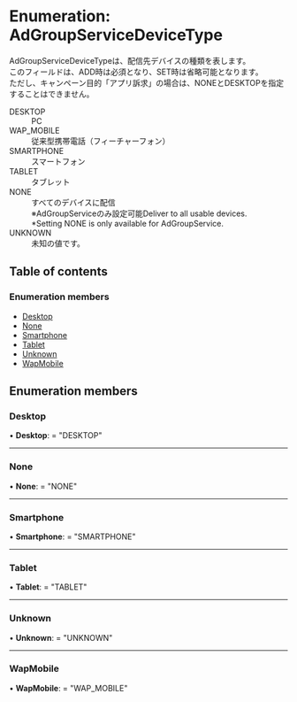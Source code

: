 # Enumeration: AdGroupServiceDeviceType


<div lang=\"ja\"> AdGroupServiceDeviceTypeは、配信先デバイスの種類を表します。<br> このフィールドは、ADD時は必須となり、SET時は省略可能となります。<br> ただし、キャンペーン目的「アプリ訴求」の場合は、NONEとDESKTOPを指定することはできません。 </div>  <dl class=term>   <dt class=\"term__item\">DESKTOP</dt>   <dd class=\"term__desc\"><span lang=\"ja\">PC</span></dd>   <dt class=\"term__item\">WAP_MOBILE</dt>   <dd class=\"term__desc\"><span lang=\"ja\">従来型携帯電話（フィーチャーフォン）</span></dd>   <dt class=\"term__item\">SMARTPHONE</dt>   <dd class=\"term__desc\"><span lang=\"ja\">スマートフォン</span></dd>   <dt class=\"term__item\">TABLET</dt>   <dd class=\"term__desc\"><span lang=\"ja\">タブレット</span></dd>   <dt class=\"term__item\">NONE</dt>   <dd class=\"term__desc\"><span lang=\"ja\">すべてのデバイスに配信<br>※AdGroupServiceのみ設定可能</span><span lang=\"en\">Deliver to all usable devices.<br>*Setting NONE is only available for AdGroupService.</span></dd>   <dt class=\"term__item\">UNKNOWN</dt>   <dd class=\"term__desc\"><span lang=\"ja\">未知の値です。</span></dd> </dl>

## Table of contents

### Enumeration members

- [Desktop](adgroupservicedevicetype.md#desktop)
- [None](adgroupservicedevicetype.md#none)
- [Smartphone](adgroupservicedevicetype.md#smartphone)
- [Tablet](adgroupservicedevicetype.md#tablet)
- [Unknown](adgroupservicedevicetype.md#unknown)
- [WapMobile](adgroupservicedevicetype.md#wapmobile)

## Enumeration members

### Desktop

• **Desktop**: = "DESKTOP"

___

### None

• **None**: = "NONE"

___

### Smartphone

• **Smartphone**: = "SMARTPHONE"

___

### Tablet

• **Tablet**: = "TABLET"

___

### Unknown

• **Unknown**: = "UNKNOWN"

___

### WapMobile

• **WapMobile**: = "WAP\_MOBILE"
